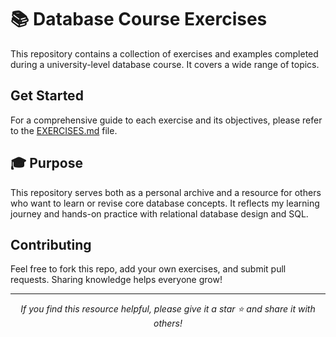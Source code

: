# 📚 Database Course Exercises

This repository contains a collection of exercises and examples completed during a university-level database course. It covers a wide range of topics.

## Get Started

For a comprehensive guide to each exercise and its objectives, please refer to the [EXERCISES.md](EXERCISES.md) file.

## 🎓 Purpose

This repository serves both as a personal archive and a resource for others who want to learn or revise core database concepts. It reflects my learning journey and hands-on practice with relational database design and SQL.

## Contributing

Feel free to fork this repo, add your own exercises, and submit pull requests. Sharing knowledge helps everyone grow!

---

<p align="center"><em>If you find this resource helpful, please give it a star ⭐️ and share it with others!</em></p>
